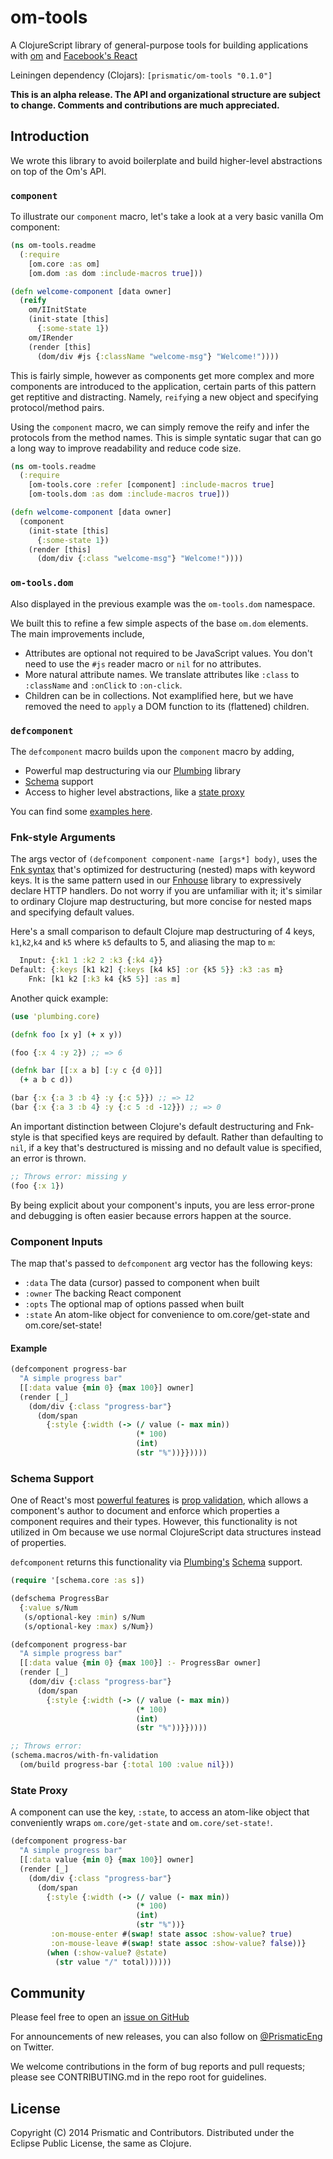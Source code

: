 # om-tools

A ClojureScript library of general-purpose tools for building applications with
[om](https://github.com/swannodette/om) and [Facebook's React](http://facebook.github.io/react/)

Leiningen dependency (Clojars): `[prismatic/om-tools "0.1.0"]`

**This is an alpha release. The API and organizational structure are
  subject to change. Comments and contributions are much appreciated.**

## Introduction

We wrote this library to avoid boilerplate and build higher-level
abstractions on top of the Om's API.

### `component`

To illustrate our `component` macro, let's take a look at a very basic
vanilla Om component:

```clojure
(ns om-tools.readme
  (:require
    [om.core :as om]
    [om.dom :as dom :include-macros true]))

(defn welcome-component [data owner]
  (reify
    om/IInitState
    (init-state [this]
      {:some-state 1})
    om/IRender
    (render [this]
      (dom/div #js {:className "welcome-msg"} "Welcome!"))))
```

This is fairly simple, however as components get more complex and
more components are introduced to the application, certain parts of
this pattern get reptitive and distracting. Namely, `reify`ing a new
object and specifying protocol/method pairs.

Using the `component` macro, we can simply remove the reify and infer
the protocols from the method names. This is simple syntatic sugar
that can go a long way to improve readability and reduce code size.

```clojure
(ns om-tools.readme
  (:require
    [om-tools.core :refer [component] :include-macros true]
    [om-tools.dom :as dom :include-macros true]))

(defn welcome-component [data owner]
  (component
    (init-state [this]
      {:some-state 1})
    (render [this]
      (dom/div {:class "welcome-msg"} "Welcome!"))))
```

### `om-tools.dom`

Also displayed in the previous example was the `om-tools.dom`
namespace.

We built this to refine a few simple aspects of the base `om.dom`
elements. The main improvements include,

*   Attributes are optional not required to be JavaScript values.
    You don't need to use the `#js` reader macro or `nil` for no
    attributes.
*   More natural attribute names. We translate attributes like
    `:class` to `:className` and `:onClick` to `:on-click`.
*   Children can be in collections. Not examplified here, but we have
    removed the need to `apply` a DOM function to its (flattened)
    children.

### `defcomponent`

The `defcomponent` macro builds upon the `component` macro by adding,

*   Powerful map destructuring via our
    [Plumbing](https://github.com/Prismatic/plumbing) library
*   [Schema](https://github.com/Prismatic/schema) support
*   Access to higher level abstractions, like a
    [state proxy](#state-proxy)

You can find some [examples here](examples).

### Fnk-style Arguments

The args vector of `(defcomponent component-name [args*] body)`,
uses the
[Fnk syntax](https://github.com/Prismatic/plumbing/tree/master/src/plumbing/fnk#fnk-syntax)
that's optimized for destructuring (nested) maps with keyword keys.
It is the same pattern used in our
[Fnhouse](https://github.com/Prismatic/fnhouse) library to
expressively declare HTTP handlers.
Do not worry if you are unfamiliar with it; it's similar to
ordinary Clojure map destructuring, but more concise for nested maps
and specifying default values.

Here's a small comparison to default Clojure map destructuring of 4
keys, `k1`,`k2`,`k4` and `k5` where `k5` defaults to 5, and aliasing
the map to `m`:

```clojure
  Input: {:k1 1 :k2 2 :k3 {:k4 4}}
Default: {:keys [k1 k2] {:keys [k4 k5] :or {k5 5}} :k3 :as m}
    Fnk: [k1 k2 [:k3 k4 {k5 5}] :as m]
```

Another quick example:

```clojure
(use 'plumbing.core)

(defnk foo [x y] (+ x y))

(foo {:x 4 :y 2}) ;; => 6

(defnk bar [[:x a b] [:y c {d 0}]]
  (+ a b c d))

(bar {:x {:a 3 :b 4} :y {:c 5}}) ;; => 12
(bar {:x {:a 3 :b 4} :y {:c 5 :d -12}}) ;; => 0
```

An important distinction between Clojure's default destructuring
and Fnk-style is that specified keys are required by default.
Rather than defaulting to `nil`, if a key that's destructured is
missing and no default value is specified, an error is thrown.

```clojure
;; Throws error: missing y
(foo {:x 1})
```

By being explicit about your component's inputs, you are less
error-prone and debugging is often easier because errors happen
at the source.

### Component Inputs

The map that's passed to `defcomponent` arg vector has the following keys:

*   `:data`  The data (cursor) passed to component when built
*   `:owner` The backing React component
*   `:opts`  The optional map of options passed when built
*   `:state` An atom-like object for convenience to om.core/get-state and om.core/set-state!

#### Example

```clojure
(defcomponent progress-bar
  "A simple progress bar"
  [[:data value {min 0} {max 100}] owner]
  (render [_]
    (dom/div {:class "progress-bar"}
      (dom/span
        {:style {:width (-> (/ value (- max min))
                            (* 100)
                            (int)
                            (str "%"))}}))))

```

### Schema Support

One of React's most
[powerful features](https://speakerdeck.com/vjeux/why-does-react-scale-jsconf-2014)
is
[prop validation](http://facebook.github.io/react/docs/reusable-components.html#prop-validation),
which allows a component's author to document and enforce which properties
a component requires and their types.
However, this functionality is not utilized in Om because we use
normal ClojureScript data structures instead of properties.

`defcomponent` returns this functionality via
[Plumbing's](https://github.com/Prismatic/plumbing)
[Schema](https://github.com/Prismatic/schema) support.

```clojure
(require '[schema.core :as s])

(defschema ProgressBar
  {:value s/Num
   (s/optional-key :min) s/Num
   (s/optional-key :max) s/Num})

(defcomponent progress-bar
  "A simple progress bar"
  [[:data value {min 0} {max 100}] :- ProgressBar owner]
  (render [_]
    (dom/div {:class "progress-bar"}
      (dom/span
        {:style {:width (-> (/ value (- max min))
                            (* 100)
                            (int)
                            (str "%"))}}))))

;; Throws error:
(schema.macros/with-fn-validation
  (om/build progress-bar {:total 100 :value nil}))
```

### State Proxy

A component can use the key, `:state`, to access an atom-like object
that conveniently wraps `om.core/get-state` and `om.core/set-state!`.

```clojure
(defcomponent progress-bar
  "A simple progress bar"
  [[:data value {min 0} {max 100}] owner]
  (render [_]
    (dom/div {:class "progress-bar"}
      (dom/span
        {:style {:width (-> (/ value (- max min))
                            (* 100)
                            (int)
                            (str "%"))}
         :on-mouse-enter #(swap! state assoc :show-value? true)
         :on-mouse-leave #(swap! state assoc :show-value? false))}
        (when (:show-value? @state)
          (str value "/" total))))))
```

## Community

Please feel free to open an
[issue on GitHub](https://github.com/Prismatic/om-tools/issues/new)

For announcements of new releases, you can also follow on
[@PrismaticEng](http://twitter.com/prismaticeng) on Twitter.

We welcome contributions in the form of bug reports and pull requests;
please see CONTRIBUTING.md in the repo root for guidelines.

## License

Copyright (C) 2014 Prismatic and Contributors. Distributed under the Eclipse
Public License, the same as Clojure.
